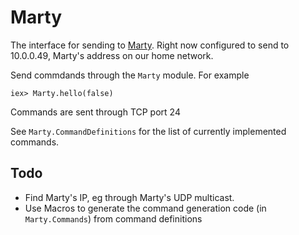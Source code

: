 # Marty

The interface for sending to [Marty](https://robotical.io). Right now configured to send to 10.0.0.49, Marty's address on
our home network.

Send commdands through the `Marty` module. For example

```
iex> Marty.hello(false)
```

Commands are sent through TCP port 24

See `Marty.CommandDefinitions` for the list of currently implemented commands.

## Todo

- Find Marty's IP, eg through Marty's UDP multicast.
- Use Macros to generate the command generation code (in `Marty.Commands`) from command definitions
